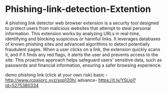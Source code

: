 # Phishing-link-detection-Extention
A phishing link detector web browser extension is a security tool designed to protect users from malicious websites that attempt to steal personal information. This extension works by analyzing URLs in real-time, identifying and blocking suspicious or harmful links. It leverages databases of known phishing sites and advanced algorithms to detect potentially fraudulent pages. When a user clicks on a link, the extension quickly scans it, and if it finds any red flags, it alerts the user and prevents access to the site. This proactive approach helps safeguard users' sensitive data, such as passwords and financial information, ensuring a safer browsing experience.


demo phishing link (click at your own risk)
basic - http://www.rcpxjiorc.xyz/sop120h/
advance- https://t.ly/YSUol?id=5275380334
